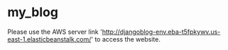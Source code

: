# my_blog

Please use the AWS server link 'http://djangoblog-env.eba-t5fpkywv.us-east-1.elasticbeanstalk.com/' to access the website.

